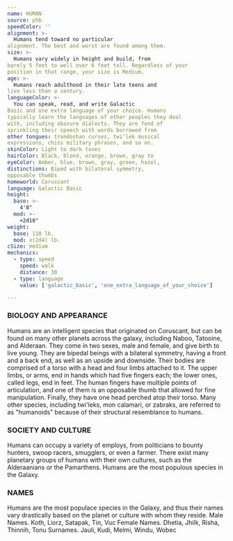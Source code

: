 ```yaml
---
name: HUMAN
source: phb
speedColor: ''
alignment: >-
  Humans tend toward no particular
alignment. The best and worst are found among them.
size: >-
  Humans vary widely in height and build, from
barely 5 feet to well over 6 feet tall. Regardless of your
position in that range, your size is Medium.
age: >-
  Humans reach adulthood in their late teens and
live less than a century.
languageColor: >-
  You can speak, read, and write Galactic
Basic and one extra language of your choice. Humans
typically learn the languages of other peoples they deal
with, including obscure dialects. They are fond of
sprinkling their speech with words borrowed from
other tongues: trandoshan curses, twi'lek musical
expressions, chiss military phrases, and so on.
skinColor: Light to dark tones
hairColor: Black, blond, orange, brown, gray to
eyeColor: Amber, blue, brown, gray, green, hazel,
distinctions: Biped with bilateral symmetry,
opposable thumbs
homeworld: Coruscant
language: Galactic Basic
height:
  base: >-
    4'8"
  mod: >-
    +2d10"
weight:
  base: 110 lb.
  mod: x(2d4) lb. 
cSize: medium
mechanics:
  - type: speed
    speed: walk
    distance: 30
  - type: language
    value: ['galactic_basic', 'one_extra_language_of_your_choice']

---
```

### BIOLOGY AND APPEARANCE
Humans are an intelligent species that originated on
Coruscant, but can be found on many other planets
across the galaxy, including Naboo, Tatooine, and
Alderaan. They come in two sexes, male and female,
and give birth to live young. They are bipedal beings
with a bilateral symmetry, having a front and a back
end, as well as an upside and downside. Their bodies
are comprised of a torso with a head and four limbs
attached to it. The upper limbs, or arms, end in hands
which had five fingers each; the lower ones, called legs,
end in feet. The human fingers have multiple points of
articulation, and one of them is an opposable thumb
that allowed for fine manipulation. Finally, they have
one head perched atop their torso. Many other
species, including twi'leks, mon calamari, or zabraks,
are referred to as "humanoids" because of their
structural resemblance to humans.

### SOCIETY AND CULTURE
Humans can occupy a variety of employs, from
politicians to bounty hunters, swoop racers, smugglers,
or even a farmer. There exist many planetary groups of
humans with their own cultures, such as the
Alderaanians or the Pamarthens. Humans are the most
populous species in the Galaxy.

### NAMES
Humans are the most populace species in the Galaxy,
and thus their names vary drastically based on the
planet or culture with whom they reside.
Male Names. Koth, Liorz, Satapak, Tin, Vuc
Female Names. Dhetia, Jhilk, Risha, Thinnih, Tonu
Surnames. Jauli, Kudi, Melmi, Windu, Wobec
